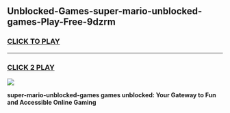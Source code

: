 
## Unblocked-Games-super-mario-unblocked-games-Play-Free-9dzrm
<h3>
<a href="https://premium76.site?title=super-mario-unblocked-games&ref=23A">CLICK TO PLAY</a></h3>
<hr>

<h3>
<a href="https://premium76.site?title=super-mario-unblocked-games&ref=23A">CLICK 2 PLAY</a>
  
</h3>

<a href="https://premium76.site?title=super-mario-unblocked-games&ref=23A"><img src="https://clearcache.store/games.png"></a>


**super-mario-unblocked-games games unblocked: Your Gateway to Fun and Accessible Online Gaming**
